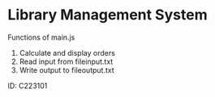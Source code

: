 # Library Management System

Functions of main.js
1. Calculate and display orders
2. Read input from fileinput.txt
3. Write output to fileoutput.txt


ID: C223101
